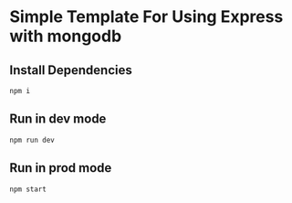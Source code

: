 # Simple Template For Using Express with mongodb

## Install Dependencies

```
npm i
```

## Run in dev mode
```
npm run dev
```

## Run in prod mode
```
npm start
```